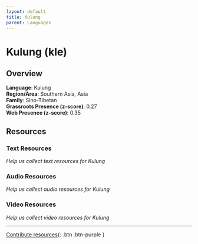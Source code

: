 ```yaml
---
layout: default
title: Kulung
parent: Languages
---
```


# Kulung (kle)

## Overview

**Language**: Kulung  
**Region/Area**: Southern Asia, Asia  
**Family**: Sino-Tibetan  
**Grassroots Presence (z-score)**: 0.27  
**Web Presence (z-score)**: 0.35  

## Resources

### Text Resources
*Help us collect text resources for Kulung*

### Audio Resources
*Help us collect audio resources for Kulung*

### Video Resources
*Help us collect video resources for Kulung*

---

[Contribute resources](https://forms.office.com/e/1SfLJx3u1r){: .btn .btn-purple }
